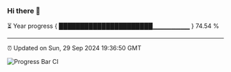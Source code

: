 ### Hi there 👋

⏳ Year progress { ██████████████████████▁▁▁▁▁▁▁▁ } 74.54 %

---

⏰ Updated on Sun, 29 Sep 2024 19:36:50 GMT

![Progress Bar CI](https://github.com/IshwaranRudhara/GIT-ACTION/workflows/Progress%20Bar%20CI/badge.svg)
